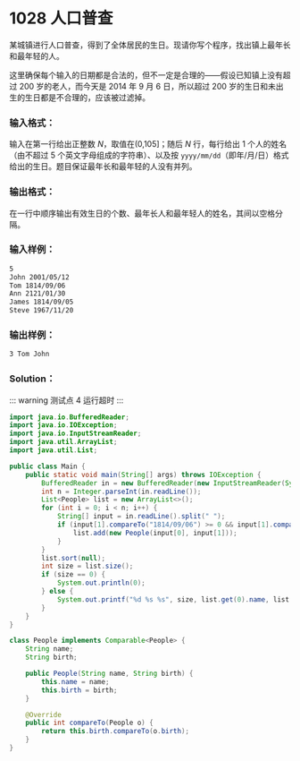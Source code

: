 # 1028 人口普查

某城镇进行人口普查，得到了全体居民的生日。现请你写个程序，找出镇上最年长和最年轻的人。

这里确保每个输入的日期都是合法的，但不一定是合理的——假设已知镇上没有超过 200 岁的老人，而今天是 2014 年 9 月 6 日，所以超过 200 岁的生日和未出生的生日都是不合理的，应该被过滤掉。

### 输入格式：

输入在第一行给出正整数 _N_，取值在(0,105]；随后 _N_ 行，每行给出 1 个人的姓名（由不超过 5 个英文字母组成的字符串）、以及按 `yyyy/mm/dd`（即年/月/日）格式给出的生日。题目保证最年长和最年轻的人没有并列。

### 输出格式：

在一行中顺序输出有效生日的个数、最年长人和最年轻人的姓名，其间以空格分隔。

### 输入样例：

```tex
5
John 2001/05/12
Tom 1814/09/06
Ann 2121/01/30
James 1814/09/05
Steve 1967/11/20
```

### 输出样例：

```tex
3 Tom John
```

### Solution：

::: warning
测试点 4 运行超时
:::

```java
import java.io.BufferedReader;
import java.io.IOException;
import java.io.InputStreamReader;
import java.util.ArrayList;
import java.util.List;

public class Main {
    public static void main(String[] args) throws IOException {
        BufferedReader in = new BufferedReader(new InputStreamReader(System.in));
        int n = Integer.parseInt(in.readLine());
        List<People> list = new ArrayList<>();
        for (int i = 0; i < n; i++) {
            String[] input = in.readLine().split(" ");
            if (input[1].compareTo("1814/09/06") >= 0 && input[1].compareTo("2014/09/06") <= 0) {
                list.add(new People(input[0], input[1]));
            }
        }
        list.sort(null);
        int size = list.size();
        if (size == 0) {
            System.out.println(0);
        } else {
            System.out.printf("%d %s %s", size, list.get(0).name, list.get(size - 1).name);
        }
    }
}

class People implements Comparable<People> {
    String name;
    String birth;

    public People(String name, String birth) {
        this.name = name;
        this.birth = birth;
    }

    @Override
    public int compareTo(People o) {
        return this.birth.compareTo(o.birth);
    }
}
```
